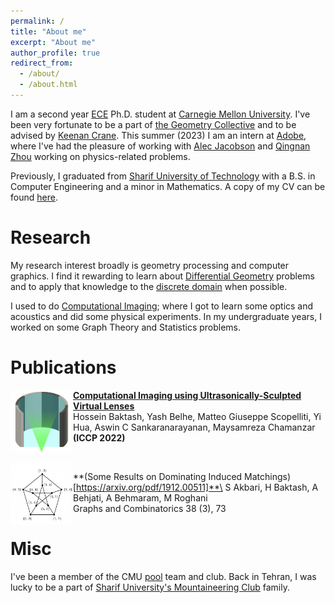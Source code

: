 ```yaml
---
permalink: /
title: "About me"
excerpt: "About me"
author_profile: true
redirect_from: 
  - /about/
  - /about.html
---
```


I am a second year [ECE](https://www.ece.cmu.edu/index.html) Ph.D. student at [Carnegie Mellon University](https://en.wikipedia.org/wiki/Carnegie_Mellon_University). I've been very fortunate to be a part of [the Geometry Collective](http://geometry.cs.cmu.edu/) and to be advised by [Keenan Crane](https://www.cs.cmu.edu/~kmcrane/). This summer (2023) I am an intern at [Adobe](https://www.adobe.com/), where I've had the pleasure of working with [Alec Jacobson](https://www.cs.toronto.edu/~jacobson/) and [Qingnan Zhou](https://research.adobe.com/person/qingnan-zhou/) working on physics-related problems.
  
Previously, I graduated from [Sharif University of Technology](https://en.wikipedia.org/wiki/Sharif_University_of_Technology) with a B.S. in Computer Engineering and a minor in Mathematics. A copy of my CV can be found [here](https://hbaktash.github.io/files/CV%20Hossein_Baktash.pdf).

Research
====
My research interest broadly is geometry processing and computer graphics. I find it rewarding to learn about [Differential Geometry](https://en.wikipedia.org/wiki/Differential_geometry) problems and to apply that knowledge to the [discrete domain](https://en.wikipedia.org/wiki/Discrete_geometry) when possible.

I used to do [Computational Imaging](https://en.wikipedia.org/wiki/Computational_imaging); where I got to learn some optics and acoustics and did some physical experiments. In my undergraduate years, I worked on some Graph Theory and Statistics problems.


Publications
=====

<img align="left" width="100" height="100" src="../images/deblur_off.png" onmouseover="this.src='../images/deblur_on.png'" onmouseout="this.src='../images/deblur_off.png'">

**[Computational Imaging using Ultrasonically-Sculpted Virtual Lenses](http://hbaktash.github.io/files/DeBlurUS_ICCP22.pdf)**\
Hossein Baktash, Yash Belhe, Matteo Giuseppe Scopelliti, Yi Hua, Aswin C Sankaranarayanan, Maysamreza Chamanzar \
**(ICCP 2022)**


\
<img align="left" width="100" height="100" src="../images/match_off.png" onmouseover="this.src='../images/match_on.png'" onmouseout="this.src='../images/match_off.png'">

**(Some Results on Dominating Induced Matchings)[https://arxiv.org/pdf/1912.00511]**\
S Akbari, H Baktash, A Behjati, A Behmaram, M Roghani\
Graphs and Combinatorics 38 (3), 73


Misc
=====
I've been a member of the CMU [pool](https://en.wikipedia.org/wiki/Pool_(cue_sports)) team and club. Back in Tehran, I was lucky to be 
a part of [Sharif University's Mountaineering Club](https://www.instagram.com/hamnavard.sharif/) family.